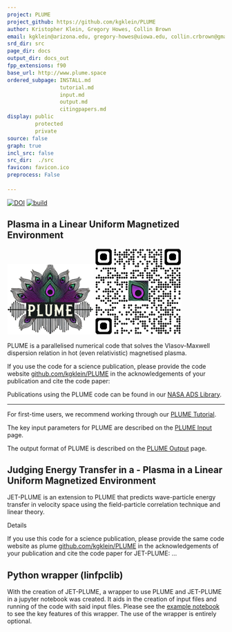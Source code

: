 ```yaml
---
project: PLUME
project_github: https://github.com/kgklein/PLUME
author: Kristopher Klein, Gregory Howes, Collin Brown
email: kgklein@arizona.edu, gregory-howes@uiowa.edu, collin.crbrown@gmail.com
srd_dir: src
page_dir: docs
output_dir: docs_out
fpp_extensions: f90
base_url: http://www.plume.space
ordered_subpage: INSTALL.md
                 tutorial.md
                 input.md
                 output.md
                 citingpapers.md
display: public
         protected
         private
source: false
graph: true
incl_src: false
src_dir:  ./src
favicon: favicon.ico
preprocess: False

---
```


[![DOI](https://zenodo.org/badge/243310181.svg)](https://zenodo.org/badge/latestdoi/243310181)
[![build](https://github.com/kgklein/PLUME/actions/workflows/tests.yml/badge.svg)](https://github.com/kgklein/PLUME/actions/workflows/tests.yml)

## Plasma in a Linear Uniform Magnetized Environment

<img src="./page/PLUME_logo.png" alt="drawing" width="200"/>
<img src="./page/qrcode_plume_github.png" alt="drawing" width="200"/>

PLUME is a parallelised numerical code that solves the Vlasov-Maxwell dispersion
relation in hot (even relativistic) magnetised plasma.

If you use the code for a science publication, please provide the code website
[github.com/kgklein/PLUME](https://github.com/kgklein/PLUME) in the acknowledgements of your publication and cite the code paper:

Publications using the PLUME code can be found in our [NASA ADS Library](https://ui.adsabs.harvard.edu/public-libraries/RWGonkVgRpOaTizvWwsjKg).

---

For first-time users, we recommend working through our [PLUME Tutorial](./page/tutorial.md).

The key input parameters for PLUME are described on the [PLUME Input](./page/input.md) page.

The output format of PLUME is described on the [PLUME Output](./page/output.md) page.

## Judging Energy Transfer in a - Plasma in a Linear Uniform Magnetized Environment

JET-PLUME is an extension to PLUME that predicts wave-particle energy transfer in velocity space using the field-particle correlation technique and linear theory. 

Details

If you use this code for a science publication, please provide the same code website as plume
[github.com/kgklein/PLUME](https://github.com/kgklein/PLUME) in the acknowledgements of your publication and cite the code paper for JET-PLUME: ...

## Python wrapper (linfpclib)

With the creation of JET-PLUME, a wrapper to use PLUME and JET-PLUME in a jupyter notebook was created. It aids in the creation of input files and running of the code with said input files. Please see the [example notebook](./page/examplelinfpc.md) to see the key features of this wrapper. The use of the wrapper is entirely optional.